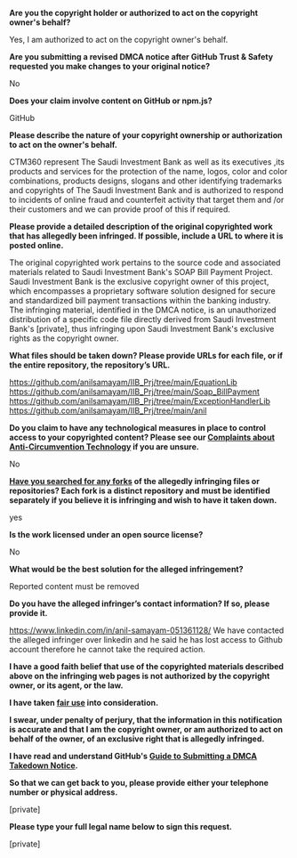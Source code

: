 **Are you the copyright holder or authorized to act on the copyright owner's behalf?**

Yes, I am authorized to act on the copyright owner's behalf.

**Are you submitting a revised DMCA notice after GitHub Trust & Safety requested you make changes to your original notice?**

No

**Does your claim involve content on GitHub or npm.js?**

GitHub

**Please describe the nature of your copyright ownership or authorization to act on the owner's behalf.**

CTM360 represent The Saudi Investment Bank as well as its executives ,its products and services for the protection of the name, logos, color and color combinations, products designs, slogans and other identifying trademarks and copyrights of The Saudi Investment Bank and is authorized to respond to incidents of online fraud and counterfeit activity that target them and /or their customers and we can provide proof of this if required.

**Please provide a detailed description of the original copyrighted work that has allegedly been infringed. If possible, include a URL to where it is posted online.**

The original copyrighted work pertains to the source code and associated materials related to Saudi Investment Bank's SOAP Bill Payment Project. Saudi Investment Bank is the exclusive copyright owner of this project, which encompasses a proprietary software solution designed for secure and standardized bill payment transactions within the banking industry.  
The infringing material, identified in the DMCA notice, is an unauthorized distribution of a specific code file directly derived from Saudi Investment Bank's [private], thus infringing upon Saudi Investment Bank's exclusive rights as the copyright owner.

**What files should be taken down? Please provide URLs for each file, or if the entire repository, the repository’s URL.**

https://github.com/anilsamayam/IIB_Prj/tree/main/EquationLib  
https://github.com/anilsamayam/IIB_Prj/tree/main/Soap_BillPayment  
https://github.com/anilsamayam/IIB_Prj/tree/main/ExceptionHandlerLib  
https://github.com/anilsamayam/IIB_Prj/tree/main/anil

**Do you claim to have any technological measures in place to control access to your copyrighted content? Please see our <a href="https://docs.github.com/articles/guide-to-submitting-a-dmca-takedown-notice#complaints-about-anti-circumvention-technology">Complaints about Anti-Circumvention Technology</a> if you are unsure.**

No

**<a href="https://docs.github.com/articles/dmca-takedown-policy#b-what-about-forks-or-whats-a-fork">Have you searched for any forks</a> of the allegedly infringing files or repositories? Each fork is a distinct repository and must be identified separately if you believe it is infringing and wish to have it taken down.**

yes

**Is the work licensed under an open source license?**

No

**What would be the best solution for the alleged infringement?**

Reported content must be removed

**Do you have the alleged infringer’s contact information? If so, please provide it.**

https://www.linkedin.com/in/anil-samayam-051361128/
We have contacted the alleged infringer over linkedin and he said he has lost access to Github account therefore he cannot take the required action.

**I have a good faith belief that use of the copyrighted materials described above on the infringing web pages is not authorized by the copyright owner, or its agent, or the law.**

**I have taken <a href="https://www.lumendatabase.org/topics/22">fair use</a> into consideration.**

**I swear, under penalty of perjury, that the information in this notification is accurate and that I am the copyright owner, or am authorized to act on behalf of the owner, of an exclusive right that is allegedly infringed.**

**I have read and understand GitHub's <a href="https://docs.github.com/articles/guide-to-submitting-a-dmca-takedown-notice/">Guide to Submitting a DMCA Takedown Notice</a>.**

**So that we can get back to you, please provide either your telephone number or physical address.**

[private]

**Please type your full legal name below to sign this request.**

[private]
